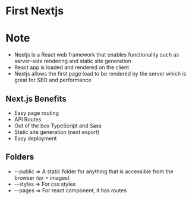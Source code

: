 # First Nextjs

# Note
- Nextjs is a React web framework that enables functionality such as server-side rendering and static site generation
- React app is loaded and rendered on the client
- Nextjs allows the first page load to be rendered by the server which is great for SEO and performance

## Next.js Benefits
- Easy page routing
- API Routes
- Out of the box TypeScript and Sass
- Static site generation (next export)
- Easy deployment

## Folders
- --public => A static folder for anything that is accessible from the browser (ex = images)
- --styles => For css styles
- --pages => For react component, it has routes